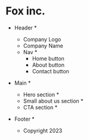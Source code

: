 # Fox inc.
- Header * 
    - Company Logo
    - Company Name
    - Nav * 
        - Home button
        - About button
        - Contact button
- Main * 
    - Hero section *
    - Small about us section *
    - CTA section *

- Footer * 
    - Copyright 2023